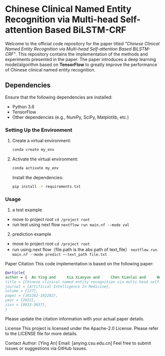 # Chinese Clinical Named Entity Recognition via Multi-head Self-attention Based BiLSTM-CRF
Welcome to the official code repository for the paper titled *"Chinese Clinical Named Entity Recognition via Multi-head Self-attention Based BiLSTM-CRF"*. This repository contains the implementation of the methods and experiments presented in the paper. The paper introduces a deep learning model/algorithm based on **TensorFlow** to greatly improve the performance of Chinese clinical named entity recognition. 

## Dependencies

Ensure that the following dependencies are installed:

- Python 3.6
- TensorFlow 
- Other dependencies (e.g., NumPy, SciPy, Matplotlib, etc.)

### Setting Up the Environment

1. Create a virtual environment:
   ```bash
   conda create my_env
   ```
2. Activate the virtual environment:
   ```bash
   conda activate my_env
   ```
   Install the dependencies:
   ```bash
   pip install -r requirements.txt
   ```
### Usage
1. a test example
  - move to project root
  ```cd /project root```
  - run test using next flow
  ```nextflow run main.nf --mode val```
2. prediction example
  -	move to project root
  ```cd /project root```
  -	run using next flow（file.path is the abs path of text_file）
  ```nextflow run main.nf --mode predict –-text_path file.txt```

Paper Citation
This code implementation is based on the following paper:

```bibtex
@article{
author = {  An Ying and     Xia Xianyun and     Chen Xianlai and     Wu Fang-Xiang and Wang Jianxin},
title = {Chinese clinical named entity recognition via multi-head self-attention based BiLSTM-CRF},
journal = {Artificial Intelligence In Medicine},
volume = {127},
pages = {102282-102282},
year = {2022},
issn = {0933-3657},
}    
```
Please update the citation information with your actual paper details.

License
This project is licensed under the Apache-2.0 License. Please refer to the LICENSE file for more details.

Contact
Author: [Ying An]
Email: [anying.csu.edu.cn]
Feel free to submit issues or suggestions via GitHub Issues.
